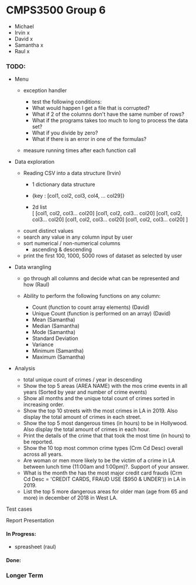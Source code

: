 
# CMPS3500 Group 6
- Michael
- Irvin x
- David x 
- Samantha x
- Raul x

### TODO:
- Menu
    - exception handler
        - test the following conditions:
        - What would happen I get a file that is corrupted?
        - What if 2 of the columns don't have the same number of rows?
        - What if the programs takes too much to long to process the data set?
        - What if you divide by zero?
        - What if there is an error in one of the formulas?

    - measure running times after each function call

- Data exploration
    - Reading CSV into a data structure (Irvin)
        - 1 dictionary data structure

        - {key : [col1, col2, col3, col4, ... col29]}

        - 2d list  
        [
            [col1, col2, col3... col20]
            [col1, col2, col3... col20] 
            [col1, col2, col3... col20]
            [col1, col2, col3... col20]
            [col1, col2, col3... col20]
        ]
    - count distinct values
    - search any value in any column input by user
    - sort numerical / non-numerical columns
        - ascending & descending
    - print the first 100, 1000, 5000 rows of dataset as selected by user

- Data wrangling
    
    - go through all columns and decide what can be represented and how (Raul)

    - Ability to perform the following functions on any column:

        - Count (function to count array elements) (David)
        - Unique Count (function is performed on an array) (David)
        - Mean (Samantha)
        - Median (Samantha)
        - Mode (Samantha)
        - Standard Deviation
        - Variance 
        - Minimum (Samantha)
        - Maximum (Samantha)

- Analysis
    - total unique count of crimes / year in descending
    - Show the top 5 areas (AREA NAME) with the mos crime events in all years (Sorted by year and number of crime events)
    - Show all months and the unique total count of crimes sorted in increasing order.
    - Show the top 10 streets with the most crimes in LA in 2019. Also display the total amount of crimes in each street.
    - Show the top 5 most dangerous times (in hours) to be in Hollywood. Also display the total amount of crimes in each hour.
    - Print the details of the crime that that took the most time (in hours) to be reported.
    - Show the 10 top most common crime types (Crm Cd Desc) overall across all years.
    - Are woman or men more likely to be the victim of a crime in LA between lunch time (11:00am and 1:00pm)?. Support of your answer.
    - What is the month the has the most major credit card frauds (Crm Cd Desc = 'CREDIT CARDS, FRAUD USE ($950 & UNDER')) in LA in 2019.
    - List the top 5 more dangerous areas for older man (age from 65 and more) in december of 2018 in West LA.

Test cases

Report
Presentation



#### In Progress:
- spreasheet (raul)


#### Done:


### Longer Term


[//]: # "https://www.markdownguide.org/cheat-sheet/"
[//]: # "The above link goes to a markdown cheat-sheet for readme"


